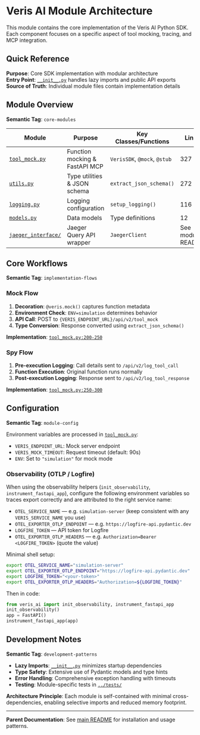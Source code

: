 # Veris AI Module Architecture

This module contains the core implementation of the Veris AI Python SDK. Each component focuses on a specific aspect of tool mocking, tracing, and MCP integration.

## Quick Reference

**Purpose**: Core SDK implementation with modular architecture  
**Entry Point**: [`__init__.py`](__init__.py) handles lazy imports and public API exports  
**Source of Truth**: Individual module files contain implementation details

## Module Overview

**Semantic Tag**: `core-modules`

| Module | Purpose | Key Classes/Functions | Lines |
|--------|---------|----------------------|-------|
| [`tool_mock.py`](tool_mock.py) | Function mocking & FastAPI MCP | `VerisSDK`, `@mock`, `@stub` | 327 |
| [`utils.py`](utils.py) | Type utilities & JSON schema | `extract_json_schema()` | 272 |
| [`logging.py`](logging.py) | Logging configuration | `setup_logging()` | 116 |
| [`models.py`](models.py) | Data models | Type definitions | 12 |
| [`jaeger_interface/`](jaeger_interface/) | Jaeger Query API wrapper | `JaegerClient` | See module README |

## Core Workflows

**Semantic Tag**: `implementation-flows`

### Mock Flow
1. **Decoration**: `@veris.mock()` captures function metadata
2. **Environment Check**: `ENV=simulation` determines behavior  
3. **API Call**: POST to `{VERIS_ENDPOINT_URL}/api/v2/tool_mock`
4. **Type Conversion**: Response converted using `extract_json_schema()`

**Implementation**: [`tool_mock.py:200-250`](tool_mock.py)

### Spy Flow  
1. **Pre-execution Logging**: Call details sent to `/api/v2/log_tool_call`
2. **Function Execution**: Original function runs normally
3. **Post-execution Logging**: Response sent to `/api/v2/log_tool_response`

**Implementation**: [`tool_mock.py:250-300`](tool_mock.py)


## Configuration

**Semantic Tag**: `module-config`

Environment variables are processed in [`tool_mock.py`](tool_mock.py):

- `VERIS_ENDPOINT_URL`: Mock server endpoint
- `VERIS_MOCK_TIMEOUT`: Request timeout (default: 90s)  
- `ENV`: Set to `"simulation"` for mock mode

### Observability (OTLP / Logfire)

When using the observability helpers (`init_observability`, `instrument_fastapi_app`), configure the following environment variables so traces export correctly and are attributed to the right service name:

- `OTEL_SERVICE_NAME` — e.g. `simulation-server` (keep consistent with any `VERIS_SERVICE_NAME` you use)
- `OTEL_EXPORTER_OTLP_ENDPOINT` — e.g. `https://logfire-api.pydantic.dev`
- `LOGFIRE_TOKEN` — API token for Logfire
- `OTEL_EXPORTER_OTLP_HEADERS` — e.g. `Authorization=Bearer <LOGFIRE_TOKEN>` (quote the value)

Minimal shell setup:

```bash
export OTEL_SERVICE_NAME="simulation-server"
export OTEL_EXPORTER_OTLP_ENDPOINT="https://logfire-api.pydantic.dev"
export LOGFIRE_TOKEN="<your-token>"
export OTEL_EXPORTER_OTLP_HEADERS="Authorization=${LOGFIRE_TOKEN}"
```

Then in code:

```python
from veris_ai import init_observability, instrument_fastapi_app
init_observability()
app = FastAPI()
instrument_fastapi_app(app)
```

## Development Notes

**Semantic Tag**: `development-patterns`

- **Lazy Imports**: [`__init__.py`](__init__.py) minimizes startup dependencies
- **Type Safety**: Extensive use of Pydantic models and type hints
- **Error Handling**: Comprehensive exception handling with timeouts
- **Testing**: Module-specific tests in [`../tests/`](../tests/)

**Architecture Principle**: Each module is self-contained with minimal cross-dependencies, enabling selective imports and reduced memory footprint.

---

**Parent Documentation**: See [main README](../../README.md) for installation and usage patterns.